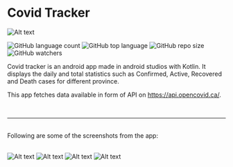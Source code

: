 # Covid Tracker
![Alt text](/Covid_Tracker%20(2).png)

![GitHub language count](https://img.shields.io/github/languages/count/Vikrant00/Covid_tracker)
![GitHub top language](https://img.shields.io/github/languages/top/vikrant00/Covid_tracker)
![GitHub repo size](https://img.shields.io/github/repo-size/vikrant00/Covid_tracker)
![GitHub watchers](https://img.shields.io/github/watchers/vikrant00/Covid_tracker?style=social)

Covid tracker is an android app made in android studios with Kotlin. It displays the daily and total statistics such as Confirmed, Active, Recovered and Death cases for different province.

This app fetches data available in form of API on  https://api.opencovid.ca/.

<br>
<hr>
<br>
Following are some of the screenshots from the app:
<br>
<br>

![Alt text](/s1.png)
![Alt text](/s3.png)
![Alt text](/s4.png)
![Alt text](/s2.png)
